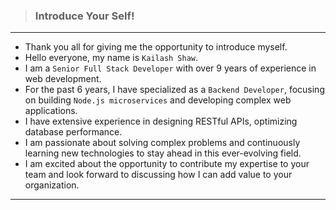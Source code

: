 
>### Introduce Your Self!

---
<p>

- Thank you all for giving me the opportunity to introduce myself.  
- Hello everyone, my name is `Kailash Shaw`. 
- I am a `Senior Full Stack Developer` with over 9 years of experience in web development.  
- For the past 6 years, I have specialized as a `Backend Developer`, focusing on building `Node.js microservices` and developing complex web applications.  
- I have extensive experience in designing RESTful APIs, optimizing database performance.
- I am passionate about solving complex problems and continuously learning new technologies to stay ahead in this ever-evolving field.
- I am excited about the opportunity to contribute my expertise to your team and look forward to discussing how I can add value to your organization.

</p>

---

